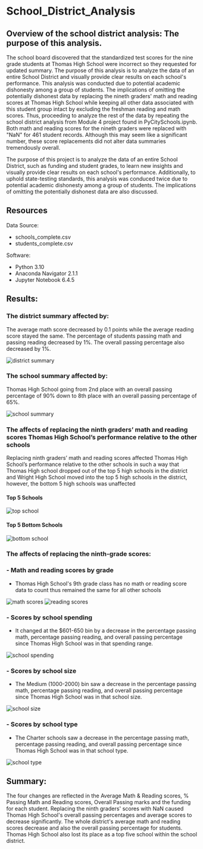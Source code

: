 # School_District_Analysis
## Overview of the school district analysis: The purpose of this analysis.
The school board discovered that the standardized test scores for the nine grade students at Thomas High School were incorrect so they requested for updated summary. The purpose of this analysis is to analyze the data of an entire School District and visually provide clear results on each school's performance. This analysis was conducted due to potential academic dishonesty among a group of students. The implications of omitting the potentially dishonest data by replacing the nineth graders' math and reading scores at Thomas High School while keeping all other data associated with this student group intact by excluding the freshman reading and math scores. Thus, proceeding to analyze the rest of the data by repeating the school district analysis from Module 4 project found in PyCitySchools.ipynb. Both math and reading scores for the nineth graders were replaced with "NaN" for 461 student records. Although this may seem like a significant number, these score replacements did not alter data summaries tremendously overall.

The purpose of this project is to analyze the data of an entire School District, such as funding and student grades, to learn new insights and visually provide clear results on each school's performance. Additionally, to uphold state-testing standards, this analysis was conduced twice due to potential academic dishonesty among a group of students. The implications of omitting the potentially dishonest data are also discussed.

## Resources 
Data Source: 
- schools_complete.csv
- students_complete.csv

Software:
- Python 3.10
- Anaconda Navigator 2.1.1
- Jupyter Notebook 6.4.5

## Results:
### The district summary affected by:
The average math score decreased by 0.1 points while the average reading score stayed the same. The percentage of students passing math and passing reading decreased by 1%. The overall passing percentage also decreased by 1%.

![district summary](https://user-images.githubusercontent.com/33900637/145521303-5f93a76c-ead9-47cb-8f4f-53c091805ee2.png)

### The school summary affected by:
Thomas High School going from 2nd place with an overall passing percentage of 90% down to 8th place with an overall passing percentage of 65%.

![school summary](https://user-images.githubusercontent.com/33900637/145521316-2c7e2a97-aff6-4cec-903a-9c068af12a5b.png)

### The affects of replacing the ninth graders’ math and reading scores  Thomas High School’s performance relative to the other schools
Replacing ninth graders’ math and reading scores affected Thomas High School’s performance relative to the other schools in such a way that Thomas High school dropped out of the top 5 high schools in the district and Wright High School moved into the top 5 high schools in the district, however, the bottom 5 high schools was unaffected

#### Top 5 Schools
![top school](https://user-images.githubusercontent.com/33900637/145524445-ac670e5e-1dfe-40f3-b76c-9d3e5b8c1905.png)
#### Top 5 Bottom Schools
![bottom school](https://user-images.githubusercontent.com/33900637/145524453-8f2227b5-8f12-43e6-929a-dd8b24de6740.png)


### The affects of replacing the ninth-grade scores:
###  - Math and reading scores by grade
- Thomas High School's 9th grade class has no math or reading score data to count thus remained the same for all other schools

![math scores](https://user-images.githubusercontent.com/33900637/145521811-f290bf3d-7f90-4098-b66f-74e69385d59e.png)
![reading scores](https://user-images.githubusercontent.com/33900637/145521814-f8cfeee0-66d3-4f2e-be96-1775977da3dc.png)


###  - Scores by school spending
- It changed at the $601-650 bin by a decrease in the percentage passing math, percentage passing reading, and overall passing percentage since Thomas High School was in that spending range. 

![school spending](https://user-images.githubusercontent.com/33900637/145521725-f8eb58a8-053d-4e16-a105-762838cb35ed.png)

###  - Scores by school size
- The Medium (1000-2000) bin saw a decrease in the percentage passing math, percentage passing reading, and overall passing percentage since Thomas High School was in that school size. 

![school size](https://user-images.githubusercontent.com/33900637/145521741-327bafe4-46e9-492a-858d-0f62b18b59fa.png)

###  - Scores by school type
- The Charter schools saw a decrease in the percentage passing math, percentage passing reading, and overall passing percentage since Thomas High School was in that school type.

![school type](https://user-images.githubusercontent.com/33900637/145521763-f3f77da6-83b7-428d-bcc9-a868749e3805.png)

## Summary: 
The four changes are reflected in the Average Math & Reading scores, % Passing Math and Reading scores, Overall Passing marks and the funding for each student. Replacing the ninth graders' scores with NaN caused Thomas High School's overall passing percentages and average scores to decrease significantly. The whole district's average math and reading scores decrease and also the overall passing percentage for students. Thomas High School also lost its place as a top five school within the school district. 
